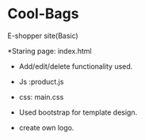 # Cool-Bags
E-shopper site(Basic)

*Staring page: index.html

* Add/edit/delete functionality used.

* Js :product.js
* css: main.css

* Used bootstrap for template design.
* create own logo.
